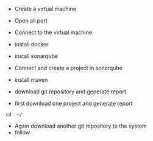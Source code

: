 * Create a virtual machine
* Open all port
* Connect to the virtual machine
* install docker
* install sonarqube
* Connect and create a project in sonarqube
* install maven
* download git repository and generate report



* first download one project and generate report

```
cd  ~/
```
* Again download another git repository to the system
* follow